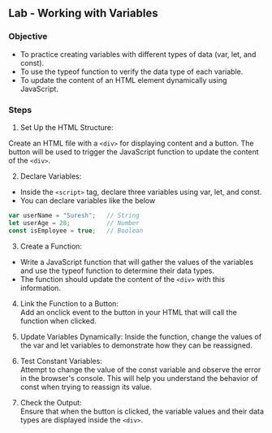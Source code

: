 ## Lab - Working with Variables
### Objective
* To practice creating variables with different types of data (var, let, and const).  
* To use the typeof function to verify the data type of each variable.  
* To update the content of an HTML element dynamically using JavaScript.  

### Steps
1. Set Up the HTML Structure:  

Create an HTML file with a `<div>` for displaying content and a button. The button will be used to trigger the JavaScript function to update the content of the `<div>`.  

2. Declare Variables:  

* Inside the `<script>` tag, declare three variables using var, let, and const.  
* You can declare variables like the below
```js
var userName = "Suresh";   // String
let userAge = 28;          // Number
const isEmployee = true;   // Boolean
```

3. Create a Function: 

* Write a JavaScript function that will gather the values of the variables and use the typeof function to determine their data types.
* The function should update the content of the `<div>` with this information.

4. Link the Function to a Button:   
Add an onclick event to the button in your HTML that will call the function when clicked.   

5. Update Variables Dynamically:
Inside the function, change the values of the var and let variables to demonstrate how they can be reassigned.

6. Test Constant Variables:  
Attempt to change the value of the const variable and observe the error in the browser's console. This will help you understand the behavior of const when trying to reassign its value.  

7. Check the Output:  
Ensure that when the button is clicked, the variable values and their data types are displayed inside the `<div>`.  